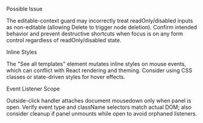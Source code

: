 Possible Issue

The editable-context guard may incorrectly treat readOnly/disabled inputs as non-editable (allowing Delete to trigger node deletion). Confirm intended behavior and prevent destructive shortcuts when focus is on any form control regardless of readOnly/disabled state.

Inline Styles

The "See all templates" element mutates inline styles on mouse events, which can conflict with React rendering and theming. Consider using CSS classes or state-driven styles for hover effects.

Event Listener Scope

Outside-click handler attaches document mousedown only when panel is open. Verify event type and className selectors match actual DOM; also consider cleanup if panel unmounts while open to avoid orphaned listeners.
